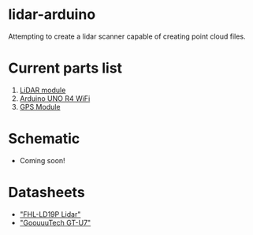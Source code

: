 # lidar-arduino
Attempting to create a lidar scanner capable of creating point cloud files.

# Current parts list
1. [LiDAR module](https://www.amazon.com/dp/B0B1QCV4XR?psc=1&language=en_US)
2. [Arduino UNO R4 WiFi](https://www.amazon.com/dp/B0C8V88Z9D?psc=1&ref=ppx_yo2ov_dt_b_product_details)
3. [GPS Module](https://www.amazon.com/dp/B0B31NRSD2?psc=1&ref=ppx_yo2ov_dt_b_product_details)

# Schematic 
- Coming soon!

# Datasheets
- ["FHL-LD19P Lidar"](./docs/FHL-LD19_Datasheet_v2.5.pdf)
 - ["GoouuuTech GT-U7"](./docs//GTU-7.pdf)
